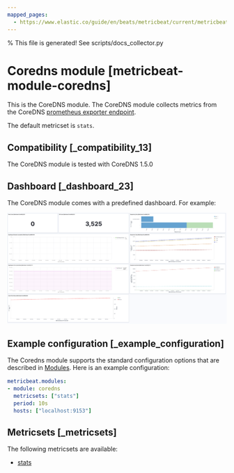 ```yaml
---
mapped_pages:
  - https://www.elastic.co/guide/en/beats/metricbeat/current/metricbeat-module-coredns.html
---
```


% This file is generated! See scripts/docs_collector.py

# Coredns module [metricbeat-module-coredns]

This is the CoreDNS module. The CoreDNS module collects metrics from the CoreDNS [prometheus exporter endpoint](https://github.com/coredns/coredns/tree/master/plugin/metrics).

The default metricset is `stats`.


## Compatibility [_compatibility_13]

The CoreDNS module is tested with CoreDNS 1.5.0


## Dashboard [_dashboard_23]

The CoreDNS module comes with a predefined dashboard. For example:

![metricbeat coredns dashboard](images/metricbeat_coredns_dashboard.png)


## Example configuration [_example_configuration]

The Coredns module supports the standard configuration options that are described in [Modules](/reference/metricbeat/configuration-metricbeat.md). Here is an example configuration:

```yaml
metricbeat.modules:
- module: coredns
  metricsets: ["stats"]
  period: 10s
  hosts: ["localhost:9153"]
```


## Metricsets [_metricsets]

The following metricsets are available:

* [stats](/reference/metricbeat/metricbeat-metricset-coredns-stats.md)
